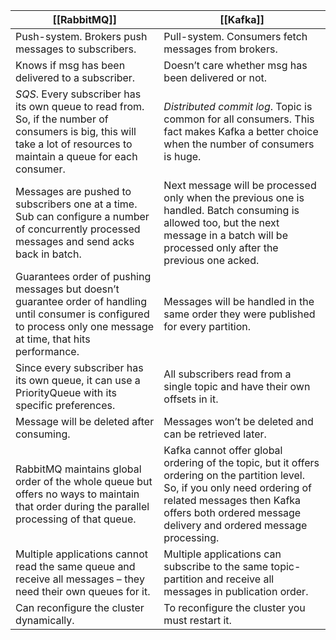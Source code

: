 | [[RabbitMQ]]                                                                                                                                                            | [[Kafka]]                                                                                                                                                                                                                         |
| ----------------------------------------------------------------------------------------------------------------------------------------------------------------------- | --------------------------------------------------------------------------------------------------------------------------------------------------------------------------------------------------------------------------------- |
| Push-system. Brokers push messages to subscribers.                                                                                                                      | Pull-system. Consumers fetch messages from brokers.                                                                                                                                                                               |
| Knows if msg has been delivered to a subscriber.                                                                                                                        | Doesn’t care whether msg has been delivered or not.                                                                                                                                                                               |
| *SQS*. Every subscriber has its own queue to read from. So, if the number of consumers is big, this will take a lot of resources to maintain a queue for each consumer. | *Distributed commit log*. Topic is common for all consumers. This fact makes Kafka a better choice when the number of consumers is huge.                                                                                          |
| Messages are pushed to subscribers one at a time. Sub can configure a number of concurrently processed messages and send acks back in batch.                            | Next message will be processed only when the previous one is handled. Batch consuming is allowed too, but the next message in a batch will be processed only after the previous one acked.                                        |
| Guarantees order of pushing messages but doesn’t guarantee order of handling until consumer is configured to process only one message at time, that hits performance.   | Messages will be handled in the same order they were published for every partition.                                                                                                                                               |
| Since every subscriber has its own queue, it can use a PriorityQueue with its specific preferences.                                                                     | All subscribers read from a single topic and have their own offsets in it.                                                                                                                                                        |
| Message will be deleted after consuming.                                                                                                                                | Messages won’t be deleted and can be retrieved later.                                                                                                                                                                             |
| RabbitMQ maintains global order of the whole queue but offers no ways to maintain that order during the parallel processing of that queue.                              | Kafka cannot offer global ordering of the topic, but it offers ordering on the partition level. So, if you only need ordering of related messages then Kafka offers both ordered message delivery and ordered message processing. |
| Multiple applications cannot read the same queue and receive all messages – they need their own queues for it.                                                          | Multiple applications can subscribe to the same topic-partition and receive all messages in publication order.                                                                                                                    |
| Can reconfigure the cluster dynamically.                                                                                                                                | To reconfigure the cluster you must restart it.                                                                                                                                                                                   |
